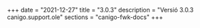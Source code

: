 +++
date        = "2021-12-27"
title       = "3.0.3"
description = "Versió 3.0.3 canigo.support.ole"
sections    = "canigo-fwk-docs"
+++